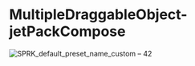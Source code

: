 # MultipleDraggableObject-jetPackCompose

![SPRK_default_preset_name_custom – 42](https://user-images.githubusercontent.com/51374446/151641638-aa44dbb8-c5bb-40fc-8812-7aaec6c15c5e.png)
